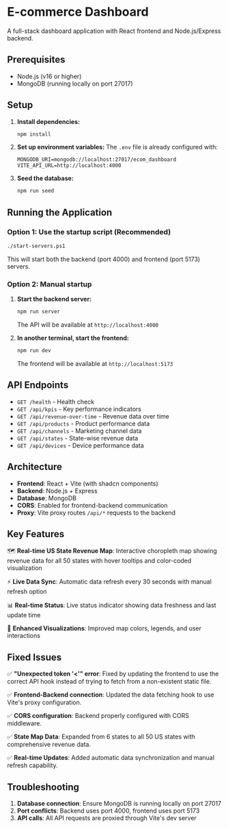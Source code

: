 # E-commerce Dashboard

A full-stack dashboard application with React frontend and Node.js/Express backend.

## Prerequisites

- Node.js (v16 or higher)
- MongoDB (running locally on port 27017)

## Setup

1. **Install dependencies:**
   ```bash
   npm install
   ```

2. **Set up environment variables:**
   The `.env` file is already configured with:
   ```
   MONGODB_URI=mongodb://localhost:27017/ecom_dashboard
   VITE_API_URL=http://localhost:4000
   ```

3. **Seed the database:**
   ```bash
   npm run seed
   ```

## Running the Application

### Option 1: Use the startup script (Recommended)
```bash
./start-servers.ps1
```
This will start both the backend (port 4000) and frontend (port 5173) servers.

### Option 2: Manual startup

1. **Start the backend server:**
   ```bash
   npm run server
   ```
   The API will be available at `http://localhost:4000`

2. **In another terminal, start the frontend:**
   ```bash
   npm run dev
   ```
   The frontend will be available at `http://localhost:5173`

## API Endpoints

- `GET /health` - Health check
- `GET /api/kpis` - Key performance indicators
- `GET /api/revenue-over-time` - Revenue data over time
- `GET /api/products` - Product performance data
- `GET /api/channels` - Marketing channel data
- `GET /api/states` - State-wise revenue data
- `GET /api/devices` - Device performance data

## Architecture

- **Frontend**: React + Vite (with shadcn components)
- **Backend**: Node.js + Express
- **Database**: MongoDB
- **CORS**: Enabled for frontend-backend communication
- **Proxy**: Vite proxy routes `/api/*` requests to the backend

## Key Features

🗺️ **Real-time US State Revenue Map**: Interactive choropleth map showing revenue data for all 50 states with hover tooltips and color-coded visualization

⚡ **Live Data Sync**: Automatic data refresh every 30 seconds with manual refresh option

📊 **Real-time Status**: Live status indicator showing data freshness and last update time

🎨 **Enhanced Visualizations**: Improved map colors, legends, and user interactions

## Fixed Issues

✅ **"Unexpected token '<'" error**: Fixed by updating the frontend to use the correct API hook instead of trying to fetch from a non-existent static file.

✅ **Frontend-Backend connection**: Updated the data fetching hook to use Vite's proxy configuration.

✅ **CORS configuration**: Backend properly configured with CORS middleware.

✅ **State Map Data**: Expanded from 6 states to all 50 US states with comprehensive revenue data.

✅ **Real-time Updates**: Added automatic data synchronization and manual refresh capability.

## Troubleshooting

1. **Database connection**: Ensure MongoDB is running locally on port 27017
2. **Port conflicts**: Backend uses port 4000, frontend uses port 5173
3. **API calls**: All API requests are proxied through Vite's dev server
